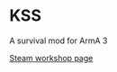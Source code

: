 # KSS
A survival mod for ArmA 3

[Steam workshop page](http://steamcommunity.com/sharedfiles/filedetails/?id=828121231)
